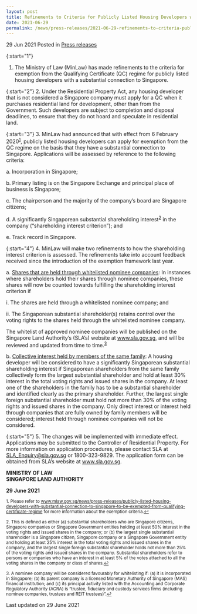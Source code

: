 ```yaml
---
layout: post
title: Refinements to Criteria for Publicly Listed Housing Developers with Substantial Connection to Singapore to be Exempted from Qualifying Certificate Regime
date: 2021-06-29
permalink: /news/press-releases/2021-06-29-refinements-to-criteria-publicly-listed-housing-developers-substantial-connection-singapore-exempted-from-qc-regime/
---
```


29 Jun 2021 Posted in [Press releases](/news/press-releases)

{:start="1"}
1. The Ministry of Law (MinLaw) has made refinements to the criteria for exemption from the Qualifying Certificate (QC) regime for publicly listed housing developers with a substantial connection to Singapore.

{:start="2"}
2. Under the Residential Property Act, any housing developer that is not considered a Singapore company must apply for a QC when it purchases residential land for development, other than from the Government. Such developers are subject to completion and disposal deadlines, to ensure that they do not hoard and speculate in residential land. 

{:start="3"}
3. MinLaw had announced that with effect from 6 February 2020<sup><a href="#fn1" id="ref1">1</a></sup>, publicly listed housing developers can apply for exemption from the QC regime on the basis that they have a substantial connection to Singapore. Applications will be assessed by reference to the following criteria:

   a.	Incorporation in Singapore;

   b. Primary listing is on the Singapore Exchange and principal place of business is Singapore;

   c. The chairperson and the majority of the company’s board are Singapore citizens;

   d. A significantly Singaporean substantial shareholding interest<sup><a href="#fn2" id="ref2">2</a></sup> in the company (“shareholding interest criterion”); and

   e. Track record in Singapore.

{:start="4"}
4. MinLaw will make two refinements to how the shareholding interest criterion is assessed. The refinements take into account feedback received since the introduction of the exemption framework last year.

   a. <u>Shares that are held through whitelisted nominee companies</u>: In instances where shareholders hold their shares through nominee companies, these shares will now be counted towards fulfilling the shareholding interest criterion if 

   i. The shares are held through a whitelisted nominee company; and

   ii. The Singaporean substantial shareholder(s) retains control over the voting rights to the shares held through the whitelisted nominee company. 

   The whitelist of approved nominee companies will be published on the Singapore Land Authority’s (SLA’s) website at <a href="https://www.sla.gov.sg" target="new">www.sla.gov.sg</a>, and will be reviewed and updated from time to time.<sup><a href="#fn3" id="ref3">3</a></sup>  

   b. <u>Collective interest held by members of the same family</u>: A housing developer will be considered to have a significantly Singaporean substantial shareholding interest if Singaporean shareholders from the same family collectively form the largest substantial shareholder and hold at least 30% interest in the total voting rights and issued shares in the company. At least one of the shareholders in the family has to be a substantial shareholder and identified clearly as the primary shareholder. Further, the largest single foreign substantial shareholder must hold not more than 30% of the voting rights and issued shares in the company. Only direct interest or interest held through companies that are fully owned by family members will be considered; interest held through nominee companies will not be considered. 
 
{:start="5"}
5. The changes will be implemented with immediate effect. Applications may be submitted to the Controller of Residential Property. For more information on application procedures, please contact SLA at <a href="mailto:SLA_Enquiry@sla.gov.sg" target="new">SLA_Enquiry@sla.gov.sg</a> or 1800-323-9829. The application form can be obtained from SLA’s website at <a href="https://www.sla.gov.sg" target="new">www.sla.gov.sg</a>.


**MINISTRY OF LAW <br>
SINGAPORE LAND AUTHORITY**<br>

**29 June 2021**

<p><sup id="fn1">1. Please refer to <a href="https://www.mlaw.gov.sg/news/press-releases/publicly-listed-housing-developers-with-substantial-connection-to-singapore-to-be-exempted-from-qualifying-certificate-regime" target="new">www.mlaw.gov.sg/news/press-releases/publicly-listed-housing-developers-with-substantial-connection-to-singapore-to-be-exempted-from-qualifying-certificate-regime</a> for more information about the exemption criteria.<a href="#ref1" title="Jump back to footnote 1 in the text.">↩</a></sup></p>
<p><sup id="fn2">2. This is defined as either (a) substantial shareholders who are Singapore citizens, Singapore companies or Singapore Government entities holding at least 50% interest in the voting rights and issued shares in the company; or (b) the largest single substantial shareholder is a Singapore citizen, Singapore company or a Singapore Government entity and holding at least 25% interest in the total voting rights and issued shares in the company, and the largest single foreign substantial shareholder holds not more than 25% of the voting rights and issued shares in the company. Substantial shareholders refer to persons or companies who have an interest in at least 5% of the votes attached to all the voting shares in the company or class of shares.<a href="#ref2" title="Jump back to footnote 2 in the text.">↩</a></sup></p>
<p><sup id="fn3">3. A nominee company will be considered favourably for whitelisting if: (a) it is incorporated in Singapore; (b) its parent company is a licensed Monetary Authority of Singapore (MAS) financial institution; and (c) its principal activity listed with the Accounting and Corporate Regulatory Authority (ACRA) is “trustee, fiduciary and custody services firms (including nominee companies, trustees and REIT trustees)”.<a href="#ref3" title="Jump back to footnote 3 in the text.">↩</a></sup></p>


<p class="right-side-updated">Last updated on 29 June 2021</p>
